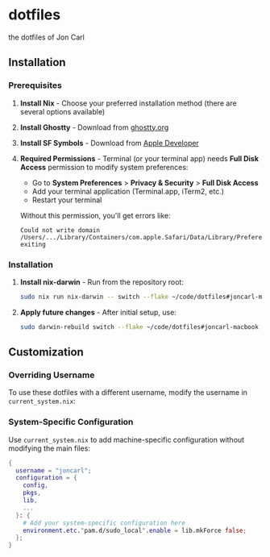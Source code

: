 # dotfiles
the dotfiles of Jon Carl

## Installation

### Prerequisites
1. **Install Nix** - Choose your preferred installation method (there are several options available)
2. **Install Ghostty** - Download from [ghostty.org](https://ghostty.org)
3. **Install SF Symbols** - Download from [Apple Developer](https://developer.apple.com/sf-symbols/)
4. **Required Permissions** - Terminal (or your terminal app) needs **Full Disk Access** permission to modify system preferences:
   - Go to **System Preferences** > **Privacy & Security** > **Full Disk Access**
   - Add your terminal application (Terminal.app, iTerm2, etc.)
   - Restart your terminal

   Without this permission, you'll get errors like:
   ```
   Could not write domain /Users/.../Library/Containers/com.apple.Safari/Data/Library/Preferences/com.apple.Safari; exiting
   ```

### Installation
1. **Install nix-darwin** - Run from the repository root:
   ```bash
   sudo nix run nix-darwin -- switch --flake ~/code/dotfiles#joncarl-macbook
   ```

2. **Apply future changes** - After initial setup, use:
   ```bash
   sudo darwin-rebuild switch --flake ~/code/dotfiles#joncarl-macbook
   ```

## Customization

### Overriding Username
To use these dotfiles with a different username, modify the username in `current_system.nix`:

### System-Specific Configuration
Use `current_system.nix` to add machine-specific configuration without modifying the main files:

```nix
{
  username = "joncarl";
  configuration = {
    config,
    pkgs,
    lib,
    ...
  }: {
    # Add your system-specific configuration here
    environment.etc."pam.d/sudo_local".enable = lib.mkForce false;
  };
}
```

